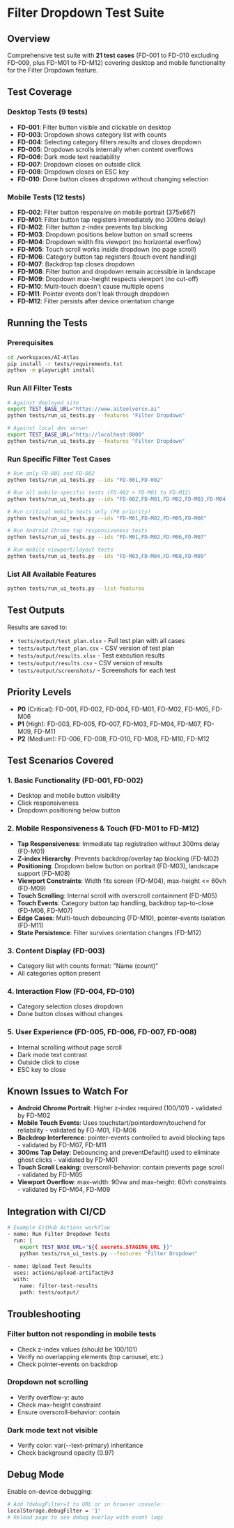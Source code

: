 # Filter Dropdown Test Suite

## Overview
Comprehensive test suite with **21 test cases** (FD-001 to FD-010 excluding FD-009, plus FD-M01 to FD-M12) covering desktop and mobile functionality for the Filter Dropdown feature.

## Test Coverage

### Desktop Tests (9 tests)
- **FD-001**: Filter button visible and clickable on desktop
- **FD-003**: Dropdown shows category list with counts
- **FD-004**: Selecting category filters results and closes dropdown
- **FD-005**: Dropdown scrolls internally when content overflows
- **FD-006**: Dark mode text readability
- **FD-007**: Dropdown closes on outside click
- **FD-008**: Dropdown closes on ESC key
- **FD-010**: Done button closes dropdown without changing selection

### Mobile Tests (12 tests)
- **FD-002**: Filter button responsive on mobile portrait (375x667)
- **FD-M01**: Filter button tap registers immediately (no 300ms delay)
- **FD-M02**: Filter button z-index prevents tap blocking
- **FD-M03**: Dropdown positions below button on small screens
- **FD-M04**: Dropdown width fits viewport (no horizontal overflow)
- **FD-M05**: Touch scroll works inside dropdown (no page scroll)
- **FD-M06**: Category button tap registers (touch event handling)
- **FD-M07**: Backdrop tap closes dropdown
- **FD-M08**: Filter button and dropdown remain accessible in landscape
- **FD-M09**: Dropdown max-height respects viewport (no cut-off)
- **FD-M10**: Multi-touch doesn't cause multiple opens
- **FD-M11**: Pointer events don't leak through dropdown
- **FD-M12**: Filter persists after device orientation change

## Running the Tests

### Prerequisites
```bash
cd /workspaces/AI-Atlas
pip install -r tests/requirements.txt
python -m playwright install
```

### Run All Filter Tests
```bash
# Against deployed site
export TEST_BASE_URL="https://www.aitoolverse.ai"
python tests/run_ui_tests.py --features "Filter Dropdown"

# Against local dev server
export TEST_BASE_URL="http://localhost:8000"
python tests/run_ui_tests.py --features "Filter Dropdown"
```

### Run Specific Filter Test Cases
```bash
# Run only FD-001 and FD-002
python tests/run_ui_tests.py --ids "FD-001,FD-002"

# Run all mobile-specific tests (FD-002 + FD-M01 to FD-M12)
python tests/run_ui_tests.py --ids "FD-002,FD-M01,FD-M02,FD-M03,FD-M04,FD-M05,FD-M06,FD-M07,FD-M08,FD-M09,FD-M10,FD-M11,FD-M12"

# Run critical mobile tests only (P0 priority)
python tests/run_ui_tests.py --ids "FD-M01,FD-M02,FD-M05,FD-M06"

# Run Android Chrome tap responsiveness tests
python tests/run_ui_tests.py --ids "FD-M01,FD-M02,FD-M06,FD-M07"

# Run mobile viewport/layout tests
python tests/run_ui_tests.py --ids "FD-M03,FD-M04,FD-M08,FD-M09"
```

### List All Available Features
```bash
python tests/run_ui_tests.py --list-features
```

## Test Outputs
Results are saved to:
- `tests/output/test_plan.xlsx` - Full test plan with all cases
- `tests/output/test_plan.csv` - CSV version of test plan
- `tests/output/results.xlsx` - Test execution results
- `tests/output/results.csv` - CSV version of results
- `tests/output/screenshots/` - Screenshots for each test

## Priority Levels
- **P0** (Critical): FD-001, FD-002, FD-004, FD-M01, FD-M02, FD-M05, FD-M06
- **P1** (High): FD-003, FD-005, FD-007, FD-M03, FD-M04, FD-M07, FD-M09, FD-M11
- **P2** (Medium): FD-006, FD-008, FD-010, FD-M08, FD-M10, FD-M12

## Test Scenarios Covered

### 1. Basic Functionality (FD-001, FD-002)
- Desktop and mobile button visibility
- Click responsiveness
- Dropdown positioning below button

### 2. Mobile Responsiveness & Touch (FD-M01 to FD-M12)
- **Tap Responsiveness**: Immediate tap registration without 300ms delay (FD-M01)
- **Z-index Hierarchy**: Prevents backdrop/overlay tap blocking (FD-M02)
- **Positioning**: Dropdown below button on portrait (FD-M03), landscape support (FD-M08)
- **Viewport Constraints**: Width fits screen (FD-M04), max-height <= 60vh (FD-M09)
- **Touch Scrolling**: Internal scroll with overscroll containment (FD-M05)
- **Touch Events**: Category button tap handling, backdrop tap-to-close (FD-M06, FD-M07)
- **Edge Cases**: Multi-touch debouncing (FD-M10), pointer-events isolation (FD-M11)
- **State Persistence**: Filter survives orientation changes (FD-M12)

### 3. Content Display (FD-003)
- Category list with counts format: "Name (count)"
- All categories option present

### 4. Interaction Flow (FD-004, FD-010)
- Category selection closes dropdown
- Done button closes without changes

### 5. User Experience (FD-005, FD-006, FD-007, FD-008)
- Internal scrolling without page scroll
- Dark mode text contrast
- Outside click to close
- ESC key to close

## Known Issues to Watch For
- **Android Chrome Portrait**: Higher z-index required (100/101) - validated by FD-M02
- **Mobile Touch Events**: Uses touchstart/pointerdown/touchend for reliability - validated by FD-M01, FD-M06
- **Backdrop Interference**: pointer-events controlled to avoid blocking taps - validated by FD-M07, FD-M11
- **300ms Tap Delay**: Debouncing and preventDefault() used to eliminate ghost clicks - validated by FD-M01
- **Touch Scroll Leaking**: overscroll-behavior: contain prevents page scroll - validated by FD-M05
- **Viewport Overflow**: max-width: 90vw and max-height: 60vh constraints - validated by FD-M04, FD-M09

## Integration with CI/CD
```bash
# Example GitHub Actions workflow
- name: Run Filter Dropdown Tests
  run: |
    export TEST_BASE_URL="${{ secrets.STAGING_URL }}"
    python tests/run_ui_tests.py --features "Filter Dropdown"
    
- name: Upload Test Results
  uses: actions/upload-artifact@v3
  with:
    name: filter-test-results
    path: tests/output/
```

## Troubleshooting

### Filter button not responding in mobile tests
- Check z-index values (should be 100/101)
- Verify no overlapping elements (top carousel, etc.)
- Check pointer-events on backdrop

### Dropdown not scrolling
- Verify overflow-y: auto
- Check max-height constraint
- Ensure overscroll-behavior: contain

### Dark mode text not visible
- Verify color: var(--text-primary) inheritance
- Check background opacity (0.97)

## Debug Mode
Enable on-device debugging:
```bash
# Add ?debugFilter=1 to URL or in browser console:
localStorage.debugFilter = '1'
# Reload page to see debug overlay with event logs
```

